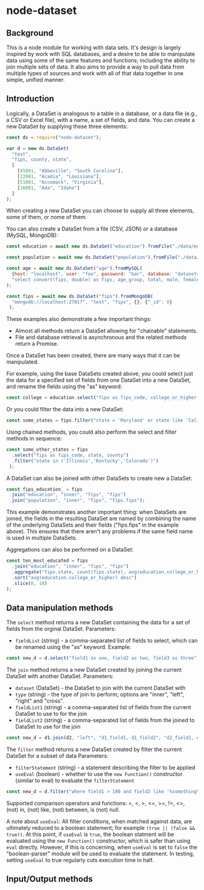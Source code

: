 # node-dataset

## Background
This is a node module for working with data sets. It's design is largely inspired by work with SQL databases, and a desire to be able to manipulate data using some of the same features and functions; including the ability to join multiple sets of data. It also aims to provide a way to pull data from multiple types of sources and work with all of that data together in one simple, unified manner.

## Introduction
Logically, a DataSet is analogous to a table in a database, or a data file (e.g., a CSV or Excel file), with a name, a set of fields, and data. You can create a new DataSet by supplying these three elements:

```js
const ds = require("node-dataset");

var d = new ds.DataSet(
  "test",
  "fips, county, state",
  [
    [45001, "Abbeville", "South Carolina"],
    [22001, "Acadia", "Louisiana"],
    [51001, "Accomack", "Virginia"],
    [16001, "Ada", "Idaho"]
  ]
);
```
When creating a new DataSet you can choose to supply all three elements, some of them, or nome of them.

You can also create a DataSet from a file (CSV, JSON) or a database (MySQL, MongoDB):
```js
const education = await new ds.DataSet("education").fromFile("./data/education.csv", "csv");

const population = await new ds.DataSet("population").fromFile("./data/population.json", "json");

const age = await new ds.DataSet("age").fromMySQL(
  {host: "localhost", user: "foo", password: "bar", database: "datasets"},
  "select convert(fips, double) as fips, age_group, total, male, female from age")
);

const fips = await new ds.DataSet("fips").fromMongoDB(
  "mongodb://localhost:27017", "test", "fips", {}, {"_id": 0}
 );
```
These examples also demonstrate a few important things:
* Almost all methods return a DataSet allowing for "chainable" statements.
* File and database retrieval is asynchronous and the related methods return a Promise.

Once a DataSet has been created, there are many ways that it can be manipulated.

For example, using the base DataSets created above, you could select just the data for a specified set of fields from one DataSet into a new DataSet, and rename the fields using the "as" keyword:
```js
const college = education.select("fips as fips_code, college_or_higher as percent_college");
```
Or you could filter the data into a new DataSet:
```js
const some_states = fips.filter("state = 'Maryland' or state like 'Cali%' or state in ('New York','Texas')");
```
Using chained methods, you could also perform the select and filter methods in sequence:
```js
const some_other_states = fips
  .select("fips as fips_code, state, county")
  .filter("state in ('Illinois','Kentucky','Colorado')")
 );
 ```
A DataSet can also be joined with other DataSets to create new a DataSet:
 ```js
 const fips_education_ = fips
  .join("education", "inner", "fips", "fips")
  .join("population", "inner", "fips", "fips.fips");
 ```
This example demonstrates another important thing: when DataSets are joined, the fields in the resulting DataSet are named by combining the name of the underlying DataSets and their fields ("fips.fips" in the example above). This ensures that there aren't any problems if the same field name is used in multiple DataSets.

Aggregations can also be performed on a DataSet:
```js
const ten_most_educated = fips
  .join("education", "inner", "fips", "fips")
  .aggregate("fips.state, count(fips.state), avg(education.college_or_higher), std(education.college_or_higher)", "fips.state")
  .sort("avg(education.college_or_higher) desc")
  .slice(0, 10)
);
```
## Data manipulation methods
The `select` method returns a new DataSet containing the data for a set of fields from the orginal DataSet.
Parameters:
* `fieldList` (string) - a comma-separated list of fields to select, which can be renamed using the "as" keyword.
Example:
```js
const new_d = d.select("field1 as one, field2 as two, field3 as three");
```
The `join` method returns a new DataSet created by joining the current DataSet with another DataSet.
Parameters:
* `dataset` (DataSet) - the DataSet to join with the current DataSet with
* `type` (string) - the type of join to perform; options are "inner", "left", "right" and "cross".
* `fieldList1` (string) - a comma-separated list of fields from the current DataSet to use to for the join
* `fieldList2` (string) - a comma-separated list of fields from the joined to DataSet to use for the join
```js
const new_d = d1.join(d2, "left", "d1_field1, d1_field2", "d2_field1, d2_field2");
```
The `filter` method returns a new DataSet created by filter the current DataSet for a subset of data
Parameters:
* `filterStatement` (string) - a statement describing the filter to be applied
* `useEval` (boolean) - whether to use the `new Function()` constructor (similar to eval) to evaluate the `filterStatement`
```js
const new_d = d.filter("where field1 > 100 and field2 like '%something%' and field3 is not null");
```
Supported comparison operators and functions: =, <, >, <=, >=, !=, <>, (not) in, (not) like, (not) between, is (not) null.

A note about `useEval`: All filter conditions, when matched against data, are ultimately reduced to a boolean statement; for example `(true || (false && true))`. At this point, if `useEval` is `true`, the boolean statment will be evaluated using the `new Function()` constructor, which is safer than using `eval` directly. However, if this is concerning, when `useEval` is set to `false` the "boolean-parser" module will be used to evaluate the statement. In testing, setting `useEval` to true regularly cuts execution time in half.

## Input/Output methods
